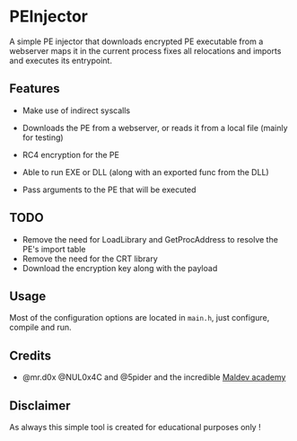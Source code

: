 # PEInjector
A simple PE injector that downloads encrypted PE executable from a webserver maps it in the current process
fixes all relocations and imports and executes its entrypoint.

## Features
  - Make use of indirect syscalls 
  
  - Downloads the PE from a webserver, or reads it from a local file (mainly for testing)
  
  - RC4 encryption for the PE
  
  - Able to run EXE or DLL (along with an exported func from the DLL)
  
  - Pass arguments to the PE that will be executed
  
  
## TODO
  - Remove the need for LoadLibrary and GetProcAddress to resolve the PE's import table
  - Remove the need for the CRT library
  - Download the encryption key along with the payload
  

## Usage
Most of the configuration options are located in `main.h`, just configure, compile and run.


## Credits
- @mr.d0x @NUL0x4C and @5pider and the incredible [Maldev academy](https://maldevacademy.com/)


## Disclaimer
As always this simple tool is created for educational purposes only ! 